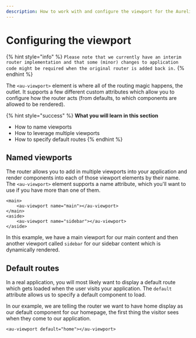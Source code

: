 ```yaml
---
description: How to work with and configure the viewport for the Aurelia Router.
---
```


# Configuring the viewport

{% hint style="info" %}
`Please note that we currently have an interim router implementation and that some (minor) changes to application code might be required when the original router is added back in.`
{% endhint %}

The `<au-viewport>` element is where all of the routing magic happens, the outlet. It supports a few different custom attributes which allow you to configure how the router acts \(from defaults, to which components are allowed to be rendered\).

{% hint style="success" %}
**What you will learn in this section**

* How to name viewports
* How to leverage multiple viewports
* How to specify default routes
{% endhint %}

## Named viewports

The router allows you to add in multiple viewports into your application and render components into each of those viewport elements by their name. The `<au-viewport>` element supports a name attribute, which you'll want to use if you have more than one of them.

```markup
<main>
    <au-viewport name="main"></au-viewport>
</main>
<aside>
    <au-viewport name="sidebar"></au-viewport>
</aside>
```

In this example, we have a main viewport for our main content and then another viewport called `sidebar` for our sidebar content which is dynamically rendered.

## Default routes

In a real application, you will most likely want to display a default route which gets loaded when the user visits your application. The `default` attribute allows us to specify a default component to load.

In our example, we are telling the router we want to have home display as our default component for our homepage, the first thing the visitor sees when they come to our application.

```markup
<au-viewport default="home"></au-viewport>
```


